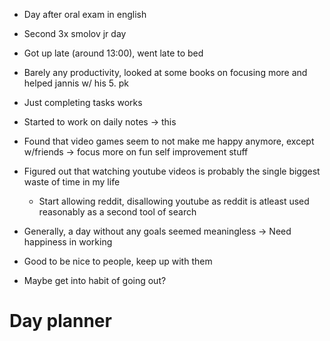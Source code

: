 - Day after oral exam in english
- Second 3x smolov jr day
- Got up late (around 13:00), went late to bed

- Barely any productivity, looked at some books on focusing more and helped jannis w/ his 5. pk
- Just completing tasks works
- Started to work on daily notes -> this
- Found that video games seem to not make me happy anymore, except w/friends 
-> focus more on fun self improvement stuff
- Figured out that watching youtube videos is probably the single biggest waste of time in my life
	- Start allowing reddit, disallowing youtube as reddit is atleast used reasonably as a second tool of search
- Generally, a day without any goals seemed meaningless -> Need happiness in working

- Good to be nice to people, keep up with them
- Maybe get into habit of going out?
# Day planner

